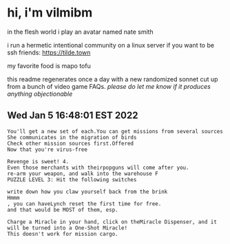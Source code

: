 # hi, i'm vilmibm

in the flesh world i play an avatar named nate smith

i run a hermetic intentional community on a linux server if you want to be ssh friends: https://tilde.town

my favorite food is mapo tofu

this readme regenerates once a day with a new randomized sonnet cut up from a bunch of video game FAQs.
_please do let me know if it produces anything objectionable_

## Wed Jan  5 16:48:01 EST 2022

    You'll get a new set of each.You can get missions from several sources
    She communicates in the migration of birds
    Check other mission sources first.Offered
    Now that you're virus-free
    
    Revenge is sweet! 4.
    Even those merchants with theirpopguns will come after you.
    re-arm your weapon, and walk into the warehouse F
    PUZZLE LEVEL 3: Hit the following switches
    
    write down how you claw yourself back from the brink
    Hmmm
    , you can haveLynch reset the first time for free.
    and that would be MOST of them, esp.
    
    Charge a Miracle in your hand, click on theMiracle Dispenser, and it will be turned into a One-Shot Miracle!
    This doesn't work for mission cargo.
